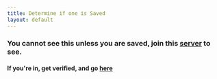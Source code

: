 ```yaml
---
title: Determine if one is Saved
layout: default
---
```


### You cannot see this unless you are saved, join this [server](https://dsc.gg/saved) to see.
#### If you're in, get verified, and go [here](https://discord.com/channels/793382387161235456/810253908982759466)
